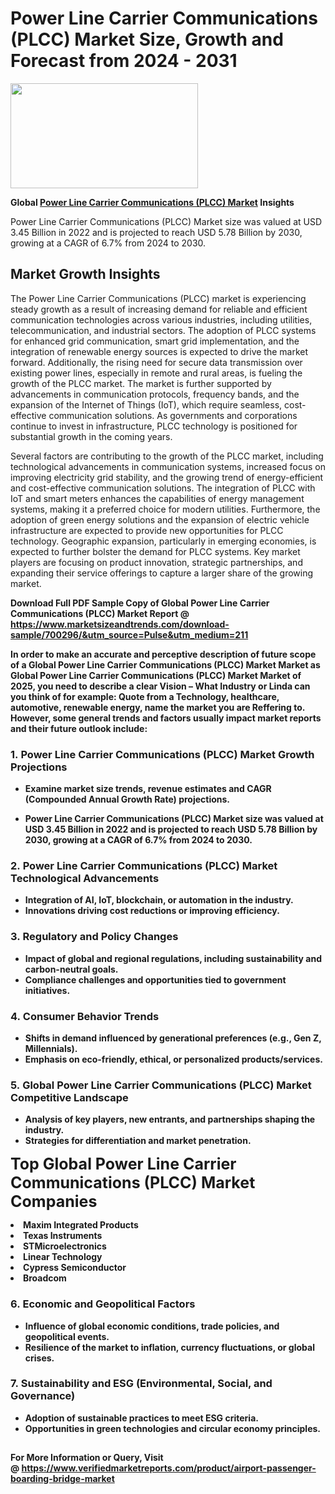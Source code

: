 <H1>Power Line Carrier Communications (PLCC) Market Size, Growth and Forecast from 2024 - 2031</H1><img class="aligncenter size-medium wp-image-584254" src="https://thirdeyenews.in/wp-content/uploads/2024/09/Global-Market-Research-300x168.jpeg" alt="" width="300" height="168" /><p><strong>Global&nbsp;<a href="https://www.marketsizeandtrends.com/download-sample/700296/&amp;utm_source=Pulse&amp;utm_medium=211">Power Line Carrier Communications (PLCC) Market</a> Insights</strong></p><p>Power Line Carrier Communications (PLCC) Market size was valued at USD 3.45 Billion in 2022 and is projected to reach USD 5.78 Billion by 2030, growing at a CAGR of 6.7% from 2024 to 2030.</p><p><h2>Market Growth Insights</h2> <p>The Power Line Carrier Communications (PLCC) market is experiencing steady growth as a result of increasing demand for reliable and efficient communication technologies across various industries, including utilities, telecommunication, and industrial sectors. The adoption of PLCC systems for enhanced grid communication, smart grid implementation, and the integration of renewable energy sources is expected to drive the market forward. Additionally, the rising need for secure data transmission over existing power lines, especially in remote and rural areas, is fueling the growth of the PLCC market. The market is further supported by advancements in communication protocols, frequency bands, and the expansion of the Internet of Things (IoT), which require seamless, cost-effective communication solutions. As governments and corporations continue to invest in infrastructure, PLCC technology is positioned for substantial growth in the coming years.</p> <p><strong></strong></p> <p>Several factors are contributing to the growth of the PLCC market, including technological advancements in communication systems, increased focus on improving electricity grid stability, and the growing trend of energy-efficient and cost-effective communication solutions. The integration of PLCC with IoT and smart meters enhances the capabilities of energy management systems, making it a preferred choice for modern utilities. Furthermore, the adoption of green energy solutions and the expansion of electric vehicle infrastructure are expected to provide new opportunities for PLCC technology. Geographic expansion, particularly in emerging economies, is expected to further bolster the demand for PLCC systems. Key market players are focusing on product innovation, strategic partnerships, and expanding their service offerings to capture a larger share of the growing market.</p> <p><strong></p><p><span class=""><strong>Download Full PDF Sample Copy of Global Power Line Carrier Communications (PLCC) Market Report</strong> @ <a href="https://www.marketsizeandtrends.com/download-sample/700296/&amp;utm_source=Pulse&amp;utm_medium=211" target="_blank">https://www.marketsizeandtrends.com/download-sample/700296/&amp;utm_source=Pulse&amp;utm_medium=211</a></span></p><p>In order to make an accurate and perceptive description of future scope of a Global&nbsp;Power Line Carrier Communications (PLCC) Market Market as Global&nbsp;Power Line Carrier Communications (PLCC) Market Market of 2025, you need to describe a clear Vision &ndash; What Industry or Linda can you think of for example: Quote from a Technology, healthcare, automotive, renewable energy, name the market you are Reffering to. However, some general trends and factors usually impact market reports and their future outlook include:</p><h3>1.&nbsp;<strong>Power Line Carrier Communications (PLCC) Market Growth Projections</strong></h3><ul><li>Examine market size trends, revenue estimates and CAGR (Compounded Annual Growth Rate) projections.</li><li><p>Power Line Carrier Communications (PLCC) Market size was valued at USD 3.45 Billion in 2022 and is projected to reach USD 5.78 Billion by 2030, growing at a CAGR of 6.7% from 2024 to 2030.</p></li></ul><h3>2.&nbsp;<strong>Power Line Carrier Communications (PLCC) Market Technological Advancements</strong></h3><ul><li>Integration of AI, IoT, blockchain, or automation in the industry.</li><li>Innovations driving cost reductions or improving efficiency.</li></ul><h3>3.&nbsp;<strong>Regulatory and Policy Changes</strong></h3><ul><li>Impact of global and regional regulations, including sustainability and carbon-neutral goals.</li><li>Compliance challenges and opportunities tied to government initiatives.</li></ul><h3>4.&nbsp;<strong>Consumer Behavior Trends</strong></h3><ul><li>Shifts in demand influenced by generational preferences (e.g., Gen Z, Millennials).</li><li>Emphasis on eco-friendly, ethical, or personalized products/services.</li></ul><h3>5.&nbsp;<strong>Global Power Line Carrier Communications (PLCC) Market Competitive Landscape</strong></h3><ul><li>Analysis of key players, new entrants, and partnerships shaping the industry.</li><li>Strategies for differentiation and market penetration.</li></ul><p data-pm-slice="1 1 []"><span style="color: inherit; font-family: inherit; font-size: 25px;">Top Global Power Line Carrier Communications (PLCC) Market Companies</span></p><div class="" data-test-id=""><p><li>Maxim Integrated Products</li><li> Texas Instruments</li><li> STMicroelectronics</li><li> Linear Technology</li><li> Cypress Semiconductor</li><li> Broadcom</li></p></div><h3>6.&nbsp;<strong>Economic and Geopolitical Factors</strong></h3><ul><li>Influence of global economic conditions, trade policies, and geopolitical events.</li><li>Resilience of the market to inflation, currency fluctuations, or global crises.</li></ul><h3>7.&nbsp;<strong>Sustainability and ESG (Environmental, Social, and Governance)</strong></h3><ul><li>Adoption of sustainable practices to meet ESG criteria.</li><li>Opportunities in green technologies and circular economy principles.</li></ul><h2><strong style="font-size: 14px;">For More Information or Query, Visit @&nbsp;</strong><a style="background-color: #ffffff; font-size: 14px;" href="https://www.marketsizeandtrends.com/report/power-line-carrier-communications-plcc-market/" target="_blank">https://www.verifiedmarketreports.com/product/airport-passenger-boarding-bridge-market</a></h2>

